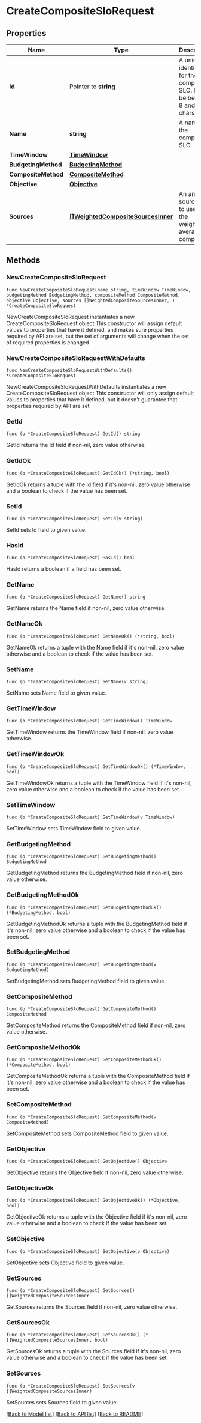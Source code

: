 # CreateCompositeSloRequest

## Properties

Name | Type | Description | Notes
------------ | ------------- | ------------- | -------------
**Id** | Pointer to **string** | A unique identifier for the composite SLO. Must be between 8 and 36 chars | [optional] 
**Name** | **string** | A name for the composite SLO. | 
**TimeWindow** | [**TimeWindow**](TimeWindow.md) |  | 
**BudgetingMethod** | [**BudgetingMethod**](BudgetingMethod.md) |  | 
**CompositeMethod** | [**CompositeMethod**](CompositeMethod.md) |  | 
**Objective** | [**Objective**](Objective.md) |  | 
**Sources** | [**[]WeightedCompositeSourcesInner**](WeightedCompositeSourcesInner.md) | An array of source SLO to use for the weighted average composite. | 

## Methods

### NewCreateCompositeSloRequest

`func NewCreateCompositeSloRequest(name string, timeWindow TimeWindow, budgetingMethod BudgetingMethod, compositeMethod CompositeMethod, objective Objective, sources []WeightedCompositeSourcesInner, ) *CreateCompositeSloRequest`

NewCreateCompositeSloRequest instantiates a new CreateCompositeSloRequest object
This constructor will assign default values to properties that have it defined,
and makes sure properties required by API are set, but the set of arguments
will change when the set of required properties is changed

### NewCreateCompositeSloRequestWithDefaults

`func NewCreateCompositeSloRequestWithDefaults() *CreateCompositeSloRequest`

NewCreateCompositeSloRequestWithDefaults instantiates a new CreateCompositeSloRequest object
This constructor will only assign default values to properties that have it defined,
but it doesn't guarantee that properties required by API are set

### GetId

`func (o *CreateCompositeSloRequest) GetId() string`

GetId returns the Id field if non-nil, zero value otherwise.

### GetIdOk

`func (o *CreateCompositeSloRequest) GetIdOk() (*string, bool)`

GetIdOk returns a tuple with the Id field if it's non-nil, zero value otherwise
and a boolean to check if the value has been set.

### SetId

`func (o *CreateCompositeSloRequest) SetId(v string)`

SetId sets Id field to given value.

### HasId

`func (o *CreateCompositeSloRequest) HasId() bool`

HasId returns a boolean if a field has been set.

### GetName

`func (o *CreateCompositeSloRequest) GetName() string`

GetName returns the Name field if non-nil, zero value otherwise.

### GetNameOk

`func (o *CreateCompositeSloRequest) GetNameOk() (*string, bool)`

GetNameOk returns a tuple with the Name field if it's non-nil, zero value otherwise
and a boolean to check if the value has been set.

### SetName

`func (o *CreateCompositeSloRequest) SetName(v string)`

SetName sets Name field to given value.


### GetTimeWindow

`func (o *CreateCompositeSloRequest) GetTimeWindow() TimeWindow`

GetTimeWindow returns the TimeWindow field if non-nil, zero value otherwise.

### GetTimeWindowOk

`func (o *CreateCompositeSloRequest) GetTimeWindowOk() (*TimeWindow, bool)`

GetTimeWindowOk returns a tuple with the TimeWindow field if it's non-nil, zero value otherwise
and a boolean to check if the value has been set.

### SetTimeWindow

`func (o *CreateCompositeSloRequest) SetTimeWindow(v TimeWindow)`

SetTimeWindow sets TimeWindow field to given value.


### GetBudgetingMethod

`func (o *CreateCompositeSloRequest) GetBudgetingMethod() BudgetingMethod`

GetBudgetingMethod returns the BudgetingMethod field if non-nil, zero value otherwise.

### GetBudgetingMethodOk

`func (o *CreateCompositeSloRequest) GetBudgetingMethodOk() (*BudgetingMethod, bool)`

GetBudgetingMethodOk returns a tuple with the BudgetingMethod field if it's non-nil, zero value otherwise
and a boolean to check if the value has been set.

### SetBudgetingMethod

`func (o *CreateCompositeSloRequest) SetBudgetingMethod(v BudgetingMethod)`

SetBudgetingMethod sets BudgetingMethod field to given value.


### GetCompositeMethod

`func (o *CreateCompositeSloRequest) GetCompositeMethod() CompositeMethod`

GetCompositeMethod returns the CompositeMethod field if non-nil, zero value otherwise.

### GetCompositeMethodOk

`func (o *CreateCompositeSloRequest) GetCompositeMethodOk() (*CompositeMethod, bool)`

GetCompositeMethodOk returns a tuple with the CompositeMethod field if it's non-nil, zero value otherwise
and a boolean to check if the value has been set.

### SetCompositeMethod

`func (o *CreateCompositeSloRequest) SetCompositeMethod(v CompositeMethod)`

SetCompositeMethod sets CompositeMethod field to given value.


### GetObjective

`func (o *CreateCompositeSloRequest) GetObjective() Objective`

GetObjective returns the Objective field if non-nil, zero value otherwise.

### GetObjectiveOk

`func (o *CreateCompositeSloRequest) GetObjectiveOk() (*Objective, bool)`

GetObjectiveOk returns a tuple with the Objective field if it's non-nil, zero value otherwise
and a boolean to check if the value has been set.

### SetObjective

`func (o *CreateCompositeSloRequest) SetObjective(v Objective)`

SetObjective sets Objective field to given value.


### GetSources

`func (o *CreateCompositeSloRequest) GetSources() []WeightedCompositeSourcesInner`

GetSources returns the Sources field if non-nil, zero value otherwise.

### GetSourcesOk

`func (o *CreateCompositeSloRequest) GetSourcesOk() (*[]WeightedCompositeSourcesInner, bool)`

GetSourcesOk returns a tuple with the Sources field if it's non-nil, zero value otherwise
and a boolean to check if the value has been set.

### SetSources

`func (o *CreateCompositeSloRequest) SetSources(v []WeightedCompositeSourcesInner)`

SetSources sets Sources field to given value.



[[Back to Model list]](../README.md#documentation-for-models) [[Back to API list]](../README.md#documentation-for-api-endpoints) [[Back to README]](../README.md)


